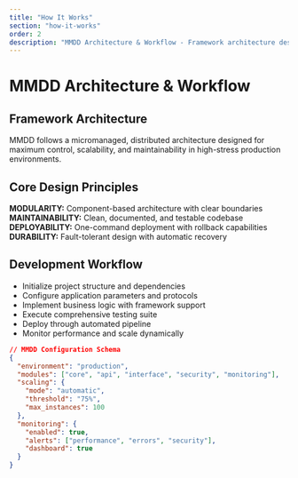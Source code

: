 ```yaml
---
title: "How It Works"
section: "how-it-works"
order: 2
description: "MMDD Architecture & Workflow - Framework architecture designed for maximum control, scalability, and maintainability"
---
```


# MMDD Architecture & Workflow

## Framework Architecture

MMDD follows a micromanaged, distributed architecture designed for maximum control, scalability, and maintainability in high-stress production environments.

## Core Design Principles

<div class="data-readout">
<strong>MODULARITY:</strong> Component-based architecture with clear boundaries<br>
<strong>MAINTAINABILITY:</strong> Clean, documented, and testable codebase<br>
<strong>DEPLOYABILITY:</strong> One-command deployment with rollback capabilities<br>
<strong>DURABILITY:</strong> Fault-tolerant design with automatic recovery
</div>

## Development Workflow

- Initialize project structure and dependencies
- Configure application parameters and protocols
- Implement business logic with framework support
- Execute comprehensive testing suite
- Deploy through automated pipeline
- Monitor performance and scale dynamically

```json
// MMDD Configuration Schema
{
  "environment": "production",
  "modules": ["core", "api", "interface", "security", "monitoring"],
  "scaling": {
    "mode": "automatic",
    "threshold": "75%",
    "max_instances": 100
  },
  "monitoring": {
    "enabled": true,
    "alerts": ["performance", "errors", "security"],
    "dashboard": true
  }
}
```
